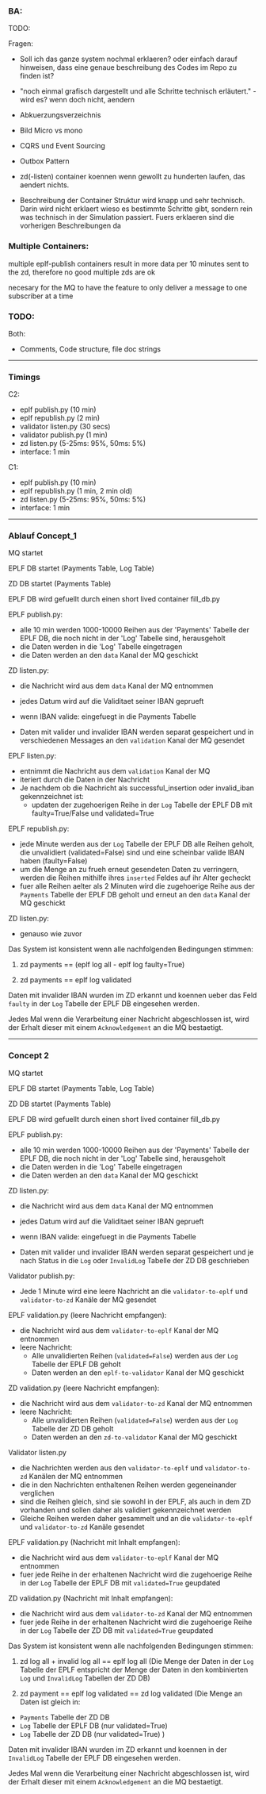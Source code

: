 ### BA:

TODO:

Fragen:
- Soll ich das ganze system nochmal erklaeren? oder einfach darauf hinweisen, dass eine genaue beschreibung des Codes im Repo zu finden ist?


- "noch einmal grafisch dargestellt und alle Schritte technisch erläutert." - wird es? wenn doch nicht, aendern

- Abkuerzungsverzeichnis

- Bild Micro vs mono

- CQRS und Event Sourcing
- Outbox Pattern


- zd(-listen) container koennen wenn gewollt zu hunderten laufen, das aendert nichts.



- Beschreibung der Container Struktur wird knapp und sehr technisch. Darin wird nicht erklaert wieso es bestimmte Schritte gibt, sondern rein was technisch in der Simulation passiert. Fuers erklaeren sind die vorherigen Beschreibungen da



### Multiple Containers:

multiple eplf-publish containers result in more data per 10 minutes sent to the zd, therefore no good
multiple zds are ok

necesary for the MQ to have the feature to only deliver a message to one subscriber at a time



### TODO:


Both:
- Comments, Code structure, file doc strings


---


### Timings

C2:
- eplf publish.py (10 min)
- eplf republish.py (2 min)
- validator listen.py (30 secs)
- validator publish.py (1 min)
- zd listen.py (5-25ms: 95%, 50ms: 5%)
- interface: 1 min


C1:
- eplf publish.py (10 min)
- eplf republish.py (1 min, 2 min old)
- zd listen.py (5-25ms: 95%, 50ms: 5%)
- interface: 1 min





---


### Ablauf Concept_1

MQ startet

EPLF DB startet (Payments Table, Log Table)

ZD DB startet (Payments Table)

EPLF DB wird gefuellt durch einen short lived container fill_db.py


EPLF publish.py:
- alle 10 min werden 1000-10000 Reihen aus der 'Payments' Tabelle der EPLF DB, die noch nicht in der 'Log' Tabelle sind, herausgeholt
- die Daten werden in die 'Log' Tabelle eingetragen
- die Daten werden an den `data` Kanal der MQ geschickt


ZD listen.py:
- die Nachricht wird aus dem `data` Kanal der MQ entnommen
- jedes Datum wird auf die Validitaet seiner IBAN geprueft

- wenn IBAN valide: eingefuegt in die Payments Tabelle
- Daten mit valider und invalider IBAN werden separat gespeichert und in verschiedenen Messages an den `validation` Kanal der MQ gesendet


EPLF listen.py:
- entnimmt die Nachricht aus dem `validation` Kanal der MQ
- iteriert durch die Daten in der Nachricht
- Je nachdem ob die Nachricht als successful_insertion oder invalid_iban gekennzeichnet ist:
	- updaten der zugehoerigen Reihe in der `Log` Tabelle der EPLF DB mit faulty=True/False und validated=True


EPLF republish.py:
- jede Minute werden aus der `Log` Tabelle der EPLF DB alle Reihen geholt, die unvalidiert (validated=False) sind und eine scheinbar valide IBAN haben (faulty=False)
- um die Menge an zu frueh erneut gesendeten Daten zu verringern, werden die Reihen mithilfe ihres `inserted` Feldes auf ihr Alter gecheckt
- fuer alle Reihen aelter als 2 Minuten wird die zugehoerige Reihe aus der `Payments` Tabelle der EPLF DB geholt und erneut an den `data` Kanal der MQ geschickt


ZD listen.py:
- genauso wie zuvor


Das System ist konsistent wenn alle nachfolgenden Bedingungen stimmen:
1. zd payments == (eplf log all - eplf log faulty=True)

2. zd payments == eplf log validated


Daten mit invalider IBAN wurden im ZD erkannt und koennen ueber das Feld `faulty` in der `Log` Tabelle der EPLF DB eingesehen werden.

Jedes Mal wenn die Verarbeitung einer Nachricht abgeschlossen ist, wird der Erhalt dieser mit einem `Acknowledgement` an die MQ bestaetigt.



---



### Concept 2

MQ startet

EPLF DB startet (Payments Table, Log Table)

ZD DB startet (Payments Table)

EPLF DB wird gefuellt durch einen short lived container fill_db.py


EPLF publish.py:
- alle 10 min werden 1000-10000 Reihen aus der 'Payments' Tabelle der EPLF DB, die noch nicht in der 'Log' Tabelle sind, herausgeholt
- die Daten werden in die 'Log' Tabelle eingetragen
- die Daten werden an den `data` Kanal der MQ geschickt



ZD listen.py:
- die Nachricht wird aus dem `data` Kanal der MQ entnommen
- jedes Datum wird auf die Validitaet seiner IBAN geprueft

- wenn IBAN valide: eingefuegt in die Payments Tabelle
- Daten mit valider und invalider IBAN werden separat gespeichert und je nach Status in die `Log` oder `InvalidLog` Tabelle der ZD DB geschrieben


Validator publish.py:
- Jede 1 Minute wird eine leere Nachricht an die `validator-to-eplf` und `validator-to-zd` Kanäle der MQ gesendet


EPLF validation.py (leere Nachricht empfangen):
- die Nachricht wird aus dem `validator-to-eplf` Kanal der MQ entnommen
- leere Nachricht:
	- Alle unvalidierten Reihen (`validated=False`) werden aus der `Log` Tabelle der EPLF DB geholt
	- Daten werden an den `eplf-to-validator` Kanal der MQ geschickt


ZD validation.py (leere Nachricht empfangen):
- die Nachricht wird aus dem `validator-to-zd` Kanal der MQ entnommen
- leere Nachricht:
	- Alle unvalidierten Reihen (`validated=False`) werden aus der `Log` Tabelle der ZD DB geholt
	- Daten werden an den `zd-to-validator` Kanal der MQ geschickt


Validator listen.py
- die Nachrichten werden aus den `validator-to-eplf` und `validator-to-zd` Kanälen der MQ entnommen
- die in den Nachrichten enthaltenen Reihen werden gegeneinander verglichen
- sind die Reihen gleich, sind sie sowohl in der EPLF, als auch in dem ZD vorhanden und sollen daher als validiert gekennzeichnet werden
- Gleiche Reihen werden daher gesammelt und an die `validator-to-eplf` und `validator-to-zd` Kanäle gesendet


EPLF validation.py (Nachricht mit Inhalt empfangen):
- die Nachricht wird aus dem `validator-to-eplf` Kanal der MQ entnommen
- fuer jede Reihe in der erhaltenen Nachricht wird die zugehoerige Reihe in der `Log` Tabelle der EPLF DB mit `validated=True` geupdated


ZD validation.py (Nachricht mit Inhalt empfangen):
- die Nachricht wird aus dem `validator-to-zd` Kanal der MQ entnommen
- fuer jede Reihe in der erhaltenen Nachricht wird die zugehoerige Reihe in der `Log` Tabelle der ZD DB mit `validated=True` geupdated


Das System ist konsistent wenn alle nachfolgenden Bedingungen stimmen:
1. zd log all + invalid log all == eplf log all
(Die Menge der Daten in der `Log` Tabelle der EPLF entspricht der Menge der Daten in den kombinierten `Log` und `InvalidLog` Tabellen der ZD DB)

2. zd payment == eplf log validated == zd log validated
(Die Menge an Daten ist gleich in:
- `Payments` Tabelle der ZD DB
- `Log` Tabelle der EPLF DB (nur validated=True)
- `Log` Tabelle der ZD DB (nur validated=True)
)

Daten mit invalider IBAN wurden im ZD erkannt und koennen in der `InvalidLog` Tabelle der EPLF DB eingesehen werden.

Jedes Mal wenn die Verarbeitung einer Nachricht abgeschlossen ist, wird der Erhalt dieser mit einem `Acknowledgement` an die MQ bestaetigt.

